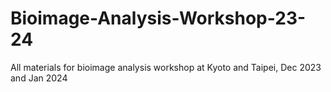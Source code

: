 # Bioimage-Analysis-Workshop-23-24
All materials for bioimage analysis workshop at Kyoto and Taipei, Dec 2023 and Jan 2024
